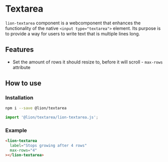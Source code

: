 # Textarea

[//]: # (AUTO INSERT HEADER PREPUBLISH)

`lion-textarea` component is a webcomponent that enhances the functionality of the native `<input type="textarea">` element.
Its purpose is to provide a way for users to write text that is multiple lines long.

## Features

- Set the amount of rows it should resize to, before it will scroll - `max-rows` attribute

## How to use

### Installation

```sh
npm i --save @lion/textarea
```

```js
import '@lion/textarea/lion-textarea.js';
```

### Example

```html
<lion-textarea
  label="Stops growing after 4 rows"
  max-rows="4"
></lion-textarea>
```
